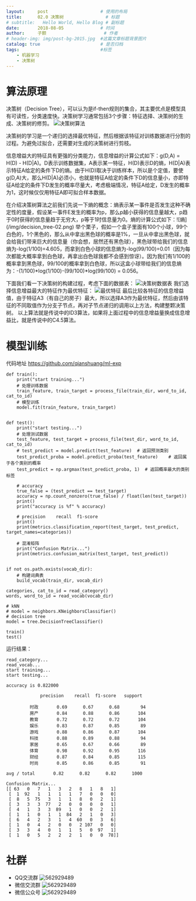 ```yaml
---
layout:     post   				    # 使用的布局
title:      02.0 决策树 				# 标题 
# subtitle:   Hello World, Hello Blog # 副标题
date:       2018-08-05 				# 时间
author:     子颢 						# 作者
# header-img: img/post-bg-2015.jpg 	#这篇文章标题背景图片
catalog: true 						# 是否归档
tags:								#标签
    - 机器学习
    - 决策树
---
```


# 算法原理

决策树（Decision Tree），可以认为是if-then规则的集合，其主要优点是模型具有可读性，分类速度快。决策树学习通常包括3个步骤：特征选择、决策树的生成、决策树的修剪。
![决策树算法](/img/decision_tree-01.jpg)

决策树的学习是一个递归的选择最优特征，然后根据该特征对训练数据进行分割的过程。为避免过拟合，还需要对生成的决策树进行剪枝。
<p>信息增益大的特征具有更强的分类能力，信息增益的计算公式如下：g(D,A) = H(D) - H(D|A)。D表示训练数据集，A表示某一特征，H(D)表示D的熵，H(D|A)表示特征A给定的条件下D的熵。由于H(D)取决于训练样本，所以是个定值，要使g(D,A)大，那么H(D|A)必须小，也就是特征A给定的条件下D的信息量小，亦即特征A给定的条件下D发生的概率尽量大，考虑极端情况，特征A给定，D发生的概率为1，这时候仅仅用特征A即可拟合样本数据。</p>
在介绍决策树算法之前我们先说一下熵的概念：熵表示某一事件是否发生这种不确定性的度量，假设某一事件E发生的概率为p，那么p越小获得的信息量越大，p趋于0时获得的信息量趋于无穷大，p等于1时信息量为0。熵的计算公式如下：![熵](/img/decision_tree-02.png)
举个栗子，假如一个盒子里面有100个小球，99个白色的，1个黑色的，那么从中拿出黑色球的概率是1%，一旦从中拿出黑色球，就会给我们带来巨大的信息量（你会想，居然还有黑色球），黑色球带给我们的信息熵为-log(1/100)=4.605，而拿到白色小球的信息熵为-log(99/100)=0.01（因为每次都能大概率拿到白色球，再拿出白色球我都不会感到惊讶）。因为我们有1/100的概率拿到黑色球，99/100的概率拿到白色球，所以这盒小球带给我们的信息熵为：-(1/100)*log(1/100)-(99/100)*log(99/100) = 0.056。

下面我们看一下决策树的构建过程，考虑下面的数据表：
![决策树数据表](/img/decision_tree-03.png)
我们选择信息增益最大的特征作为最优特征：
![最优特征](/img/decision_tree-04.png)
最后比较各特征的信息增益值，由于特征A3（有自己的房子）最大，所以选择A3作为最优特征，然后由该特征的不同取值作为分支子节点，再对子节点递归的调用以上方法，构建整颗决策树。
以上算法就是传说中的ID3算法，如果将上面过程中的信息增益量换成信息增益比，就是传说中的C4.5算法。

# 模型训练

代码地址 <a href="https://github.com/qianshuang/ml-exp" target="_blank">https://github.com/qianshuang/ml-exp</a>

```
def train():
    print("start training...")
    # 处理训练数据
    train_feature, train_target = process_file(train_dir, word_to_id, cat_to_id)
    # 模型训练
    model.fit(train_feature, train_target)


def test():
    print("start testing...")
    # 处理测试数据
    test_feature, test_target = process_file(test_dir, word_to_id, cat_to_id)
    # test_predict = model.predict(test_feature)  # 返回预测类别
    test_predict_proba = model.predict_proba(test_feature)    # 返回属于各个类别的概率
    test_predict = np.argmax(test_predict_proba, 1)  # 返回概率最大的类别标签

    # accuracy
    true_false = (test_predict == test_target)
    accuracy = np.count_nonzero(true_false) / float(len(test_target))
    print()
    print("accuracy is %f" % accuracy)

    # precision    recall  f1-score
    print()
    print(metrics.classification_report(test_target, test_predict, target_names=categories))

    # 混淆矩阵
    print("Confusion Matrix...")
    print(metrics.confusion_matrix(test_target, test_predict))


if not os.path.exists(vocab_dir):
    # 构建词典表
    build_vocab(train_dir, vocab_dir)

categories, cat_to_id = read_category()
words, word_to_id = read_vocab(vocab_dir)

# kNN
# model = neighbors.KNeighborsClassifier()
# decision tree
model = tree.DecisionTreeClassifier()

train()
test()
```
运行结果：
```
read_category...
read_vocab...
start training...
start testing...

accuracy is 0.822000

             precision    recall  f1-score   support

         时政       0.69      0.67      0.68        94
         房产       0.84      0.88      0.86       104
         教育       0.72      0.72      0.72       104
         娱乐       0.83      0.87      0.85        89
         游戏       0.88      0.86      0.87       104
         科技       0.88      0.89      0.88        94
         家居       0.65      0.67      0.66        89
         体育       0.98      0.92      0.95       116
         财经       0.87      0.84      0.85       115
         时尚       0.85      0.86      0.85        91

avg / total       0.82      0.82      0.82      1000

Confusion Matrix...
[[ 63   0   7   1   3   2   8   1   8   1]
 [  1  92   1   1   1   1   7   0   0   0]
 [  8   5  75   3   1   1   8   0   2   1]
 [  3   3   3  77   2   0   0   0   0   1]
 [  4   1   3   3  89   1   0   0   2   1]
 [  1   1   0   1   1  84   2   1   0   3]
 [  6   4   2   3   1   4  60   0   3   6]
 [  1   0   4   2   0   0   2 107   0   0]
 [  3   3   4   0   1   1   5   0  97   1]
 [  1   0   5   2   2   2   1   0   0  78]]
```

# 社群

- QQ交流群
	![562929489](/img/qq_ewm.png)
- 微信交流群
	![562929489](/img/wx_ewm.png)
- 微信公众号
	![562929489](/img/wxgzh_ewm.png)